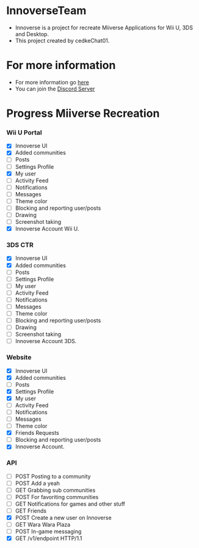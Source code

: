 # InnoverseTeam
- Innoverse is a project for recreate Miiverse Applications for Wii U, 3DS and Desktop.
- This project created by cedkeChat01.
  
# For more information
- For more information go [here](https://github.com/InnoverseTeam/Innoverse/blob/main/README.md)
- You can join the [Discord Server](https://discord.gg/HTecc8YTZz)

# Progress Miiverse Recreation
### Wii U Portal
- [x] Innoverse UI
- [x] Added communities
- [ ] Posts
- [ ] Settings Profile
- [x] My user
- [ ] Activity Feed
- [ ] Notifications
- [ ] Messages
- [ ] Theme color
- [ ] Blocking and reporting user/posts
- [ ] Drawing
- [ ] Screenshot taking
- [x] Innoverse Account Wii U.

### 3DS CTR
- [x] Innoverse UI
- [x] Added communities
- [ ] Posts
- [ ] Settings Profile
- [ ] My user
- [ ] Activity Feed
- [ ] Notifications
- [ ] Messages
- [ ] Theme color
- [ ] Blocking and reporting user/posts
- [ ] Drawing
- [ ] Screenshot taking
- [ ] Innoverse Account 3DS.

### Website 
- [x] Innoverse UI
- [x] Added communities
- [ ] Posts
- [x] Settings Profile
- [x] My user
- [ ] Activity Feed
- [ ] Notifications
- [ ] Messages
- [ ] Theme color
- [x] Friends Requests
- [ ] Blocking and reporting user/posts
- [x] Innoverse Account.

### API
- [ ] POST Posting to a community
- [ ] POST Add a yeah
- [ ] GET Grabbing sub communities
- [ ] POST For favoriting communities
- [ ] GET Notifications for games and other stuff
- [ ] GET Friends
- [x] POST Create a new user on Innoverse
- [ ] GET Wara Wara Plaza
- [ ] POST In-game messaging
- [x] GET /v1/endpoint HTTP/1.1
